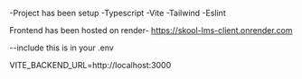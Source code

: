 -Project has been setup
-Typescript
-Vite
-Tailwind
-Eslint


Frontend has been hosted on render- https://skool-lms-client.onrender.com

--include this is in your .env


VITE_BACKEND_URL=http://localhost:3000
